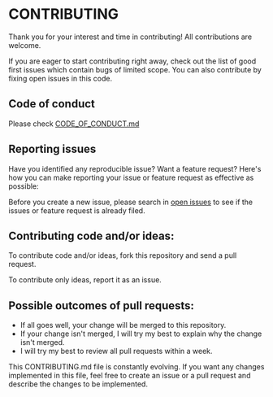 # CONTRIBUTING

Thank you for your interest and time in contributing! All contributions are welcome.

If you are eager to start contributing right away, check out the list of good first issues which contain bugs of limited scope. You can also contribute by fixing open issues in this code.

## Code of conduct

Please check [CODE_OF_CONDUCT.md](https://github.com/BurraAbhishek/Python-Hand-Cricket/blob/main/CODE_OF_CONDUCT.md)

## Reporting issues

Have you identified any reproducible issue? Want a feature request? Here's how you can make reporting your issue or feature request as effective as possible:

Before you create a new issue, please search in [open issues](https://github.com/BurraAbhishek/Python-Hand-Cricket/issues) to see if the issues or feature request is already filed.

## Contributing code and/or ideas:

To contribute code and/or ideas, fork this repository and send a pull request.

To contribute only ideas, report it as an issue.

## Possible outcomes of pull requests:
- If all goes well, your change will be merged to this repository. 
- If your change isn't merged, I will try my best to explain why the change isn't merged. 
- I will try my best to review all pull requests within a week.

This CONTRIBUTING.md file is constantly evolving. If you want any changes implemented in this file, feel free to create an issue or a pull request and describe the changes to be implemented.
